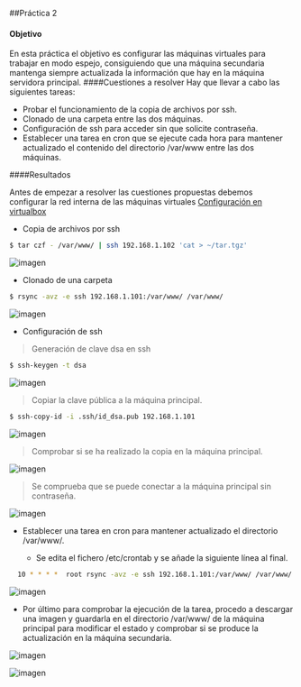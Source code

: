 ##Práctica 2

#### Objetivo
En esta práctica el objetivo es configurar las máquinas virtuales para trabajar en modo espejo, consiguiendo que una máquina secundaria mantenga siempre actualizada la información que hay en la máquina servidora principal.
####Cuestiones a resolver
Hay que llevar a cabo las siguientes tareas:

- Probar el funcionamiento de la copia de archivos por ssh.
- Clonado de una carpeta entre las dos máquinas.
- Configuración de ssh para acceder sin que solicite contraseña.
- Establecer una tarea en cron que se ejecute cada hora para mantener actualizado el contenido del directorio /var/www entre las dos máquinas.

####Resultados

Antes de empezar a resolver las cuestiones propuestas debemos configurar la red interna de las máquinas virtuales  [Configuración en virtualbox](https://github.com/marlenelis/SWAP1516/blob/master/Practicas/red_interna.md) 

- Copia de archivos por ssh

```sh
$ tar czf - /var/www/ | ssh 192.168.1.102 'cat > ~/tar.tgz'
```

![imagen](https://github.com/marlenelis/SWAP1516/blob/master/images/p2_2.jpg)

- Clonado de una carpeta


```sh
$ rsync -avz -e ssh 192.168.1.101:/var/www/ /var/www/
```

![imagen](https://github.com/marlenelis/SWAP1516/blob/master/images/p2_1.jpg)


- Configuración de ssh

> Generación de clave dsa en ssh

```sh
$ ssh-keygen -t dsa
```

![imagen](https://github.com/marlenelis/SWAP1516/blob/master/images/p2_3.jpg)


> Copiar la clave pública a la máquina principal.

```sh
$ ssh-copy-id -i .ssh/id_dsa.pub 192.168.1.101
```
 ![imagen](https://github.com/marlenelis/SWAP1516/blob/master/images/p2_4.jpg)

> Comprobar si se ha realizado la copia en la máquina principal.

![imagen](https://github.com/marlenelis/SWAP1516/blob/master/images/p2_5.jpg)

> Se comprueba que se puede conectar a la máquina principal sin contraseña.

![imagen](https://github.com/marlenelis/SWAP1516/blob/master/images/p2_6.jpg)

- Establecer una tarea en cron para mantener actualizado el directorio /var/www/.

  - Se edita el fichero /etc/crontab y se añade la siguiente línea al final.


```sh
  10 * * * *  root rsync -avz -e ssh 192.168.1.101:/var/www/ /var/www/
```

![imagen](https://github.com/marlenelis/SWAP1516/blob/master/images/p2_7.jpg)

  - Por último para comprobar la ejecución de la tarea, procedo a descargar una imagen y guardarla en el directorio /var/www/ de la máquina principal para modificar el estado y comprobar si se produce la actualización en la máquina secundaria.


![imagen](https://github.com/marlenelis/SWAP1516/blob/master/images/p2_8.jpg)

![imagen](https://github.com/marlenelis/SWAP1516/blob/master/images/p2_9.jpg)

